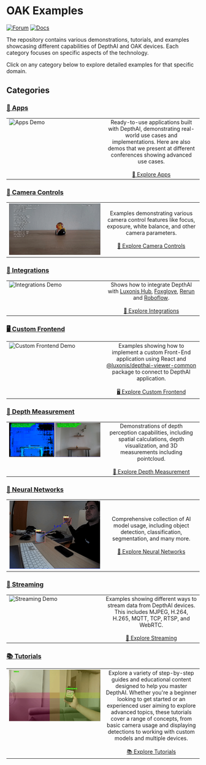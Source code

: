 # OAK Examples

[![Forum](https://img.shields.io/badge/Forum-discuss-orange)](https://discuss.luxonis.com/)
[![Docs](https://img.shields.io/badge/Docs-DepthAI-yellow)](https://docs.luxonis.com)

The repository contains various demonstrations, tutorials, and examples showcasing different capabilities of DepthAI and OAK devices. Each category focuses on specific aspects of the technology.

Click on any category below to explore detailed examples for that specific domain.

## Categories

### [📱 Apps](apps/)

<table>
  <tr>
    <td width="50%" valign="top">
      <img src="apps/default-app/media/demo.gif" alt="Apps Demo">
    </td>
    <td width="50%" valign="middle" align="center">
      Ready-to-use applications built with DepthAI, demonstrating real-world use cases and implementations. Here are also demos that we present at different conferences showing advanced use cases.
      <br><br>
      <a href="apps/">📱 Explore Apps</a>
    </td>
  </tr>
</table>

### [🎥 Camera Controls](camera-controls/)

<table>
  <tr>
    <td width="50%" valign="top">
      <img src="camera-controls/manual-camera-control/media/example.gif" alt="Camera Controls Demo">
    </td>
    <td width="50%" valign="middle" align="center">
      Examples demonstrating various camera control features like focus, exposure, white balance, and other camera parameters.
      <br><br>
      <a href="camera-controls/">🎥 Explore Camera Controls</a>
    </td>
  </tr>
</table>

### [🔌 Integrations](integrations/)

<table>
  <tr>
    <td width="50%" valign="top">
      <img src="integrations/hub-snaps-events/media/snap.png" alt="Integrations Demo">
    </td>
    <td width="50%" valign="middle" align="center">
      Shows how to integrate DepthAI with <a href="https://hub.luxonis.com/">Luxonis Hub</a>, <a href="https://docs.foxglove.dev/docs/introduction/">Foxglove</a>, <a href="https://rerun.io/docs/getting-started/what-is-rerun">Rerun</a> and <a href="https://roboflow.com">Roboflow</a>.
      <br><br>
      <a href="integrations/">🔌 Explore Integrations</a>
    </td>
  </tr>
</table>

### [🖥️ Custom Frontend](custom-frontend/)

<table>
  <tr>
    <td width="50%" valign="top">
      <img src="custom-frontend/raw-stream/media/message_sending.gif" alt="Custom Frontend Demo">
    </td>
    <td width="50%" valign="middle" align="center">
      Examples showing how to implement a custom Front-End application using React and <a href="https://www.npmjs.com/package/@luxonis/depthai-viewer-common?activeTab=readme">@luxonis/depthai-viewer-common</a> package to connect to DepthAI application.
      <br><br>
      <a href="custom-frontend/">🖥️ Explore Custom Frontend</a>
    </td>
  </tr>
</table>

### [📏 Depth Measurement](depth-measurement/)

<table>
  <tr>
    <td width="50%" valign="top">
      <img src="depth-measurement/stereo-runtime-configuration/media/example.png" alt="Depth Measurement Demo">
    </td>
    <td width="50%" valign="middle" align="center">
      Demonstrations of depth perception capabilities, including spatial calculations, depth visualization, and 3D measurements including pointcloud.
      <br><br>
      <a href="depth-measurement/">📏 Explore Depth Measurement</a>
    </td>
  </tr>
</table>

### [🧠 Neural Networks](neural-networks/)

<table>
  <tr>
    <td width="50%" valign="top">
      <img src="neural-networks/object-detection/human-machine-safety/media/hms.gif" alt="Neural Networks Demo">
    </td>
    <td width="50%" valign="middle" align="center">
      Comprehensive collection of AI model usage, including object detection, classification, segmentation, and many more.
      <br><br>
      <a href="neural-networks/">🧠 Explore Neural Networks</a>
    </td>
  </tr>
</table>

### [🔄 Streaming](streaming/)

<table>
  <tr>
    <td width="50%" valign="top">
      <img src="streaming/poe-mqtt/media/mqtt_client.gif" alt="Streaming Demo">
    </td>
    <td width="50%" valign="middle" align="center">
      Examples showing different ways to stream data from DepthAI devices. This includes MJPEG, H.264, H.265, MQTT, TCP, RTSP, and WebRTC.
      <br><br>
      <a href="streaming/">🔄 Explore Streaming</a>
    </td>
  </tr>
</table>

### [📚 Tutorials](tutorials/)

<table>
  <tr>
    <td width="50%" valign="top">
      <img src="tutorials/qr-with-tiling/media/example.gif" alt="Tutorials Demo">
    </td>
    <td width="50%" valign="middle" align="center">
      Explore a variety of step-by-step guides and educational content designed to help you master DepthAI. Whether you're a beginner looking to get started or an experienced user aiming to explore advanced topics, these tutorials cover a range of concepts, from basic camera usage and displaying detections to working with custom models and multiple devices.
      <br><br>
      <a href="tutorials/">📚 Explore Tutorials</a>
    </td>
  </tr>
</table>
